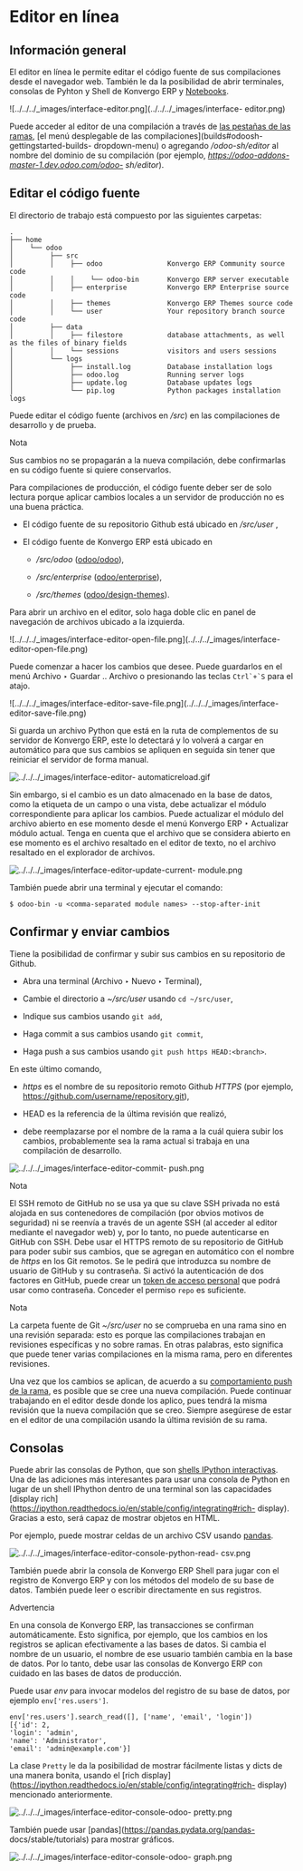 # Editor en línea

## Información general

El editor en línea le permite editar el código fuente de sus compilaciones
desde el navegador web. También le da la posibilidad de abrir terminales,
consolas de Pyhton y Shell de Konvergo ERP y
[Notebooks](https://jupyterlab.readthedocs.io/en/stable/user/notebook).

![../../../_images/interface-editor.png](../../../_images/interface-
editor.png)

Puede acceder al editor de una compilación a través de [las pestañas de las
ramas](branches#odoosh-gettingstarted-branches-tabs), [el menú
desplegable de las compilaciones](builds#odoosh-gettingstarted-builds-
dropdown-menu) o agregando _/odoo-sh/editor_ al nombre del dominio de su
compilación (por ejemplo, _https://odoo-addons-master-1.dev.odoo.com/odoo-
sh/editor_).

## Editar el código fuente

El directorio de trabajo está compuesto por las siguientes carpetas:

    
    
    .
    ├── home
    │    └── odoo
    │         ├── src
    │         │    ├── odoo                Konvergo ERP Community source code
    │         │    │    └── odoo-bin       Konvergo ERP server executable
    │         │    ├── enterprise          Konvergo ERP Enterprise source code
    │         │    ├── themes              Konvergo ERP Themes source code
    │         │    └── user                Your repository branch source code
    │         ├── data
    │         │    ├── filestore           database attachments, as well as the files of binary fields
    │         │    └── sessions            visitors and users sessions
    │         └── logs
    │              ├── install.log         Database installation logs
    │              ├── odoo.log            Running server logs
    │              ├── update.log          Database updates logs
    │              └── pip.log             Python packages installation logs
    

Puede editar el código fuente (archivos en _/src_) en las compilaciones de
desarrollo y de prueba.

<div class="alert alert-primary">
<p class="alert-title">
Nota</p><p>Sus cambios no se propagarán a la nueva compilación, debe confirmarlas en su código fuente si quiere conservarlos.</p>
</div>

Para compilaciones de producción, el código fuente deber ser de solo lectura
porque aplicar cambios locales a un servidor de producción no es una buena
práctica.

  * El código fuente de su repositorio Github está ubicado en _/src/user_ ,

  * El código fuente de Konvergo ERP está ubicado en

    * _/src/odoo_ ([odoo/odoo](https://github.com/odoo/odoo)),

    * _/src/enterprise_ ([odoo/enterprise](https://github.com/odoo/enterprise)),

    * _/src/themes_ ([odoo/design-themes](https://github.com/odoo/design-themes)).

Para abrir un archivo en el editor, solo haga doble clic en panel de
navegación de archivos ubicado a la izquierda.

![../../../_images/interface-editor-open-file.png](../../../_images/interface-
editor-open-file.png)

Puede comenzar a hacer los cambios que desee. Puede guardarlos en el menú
Archivo ‣ Guardar .. Archivo o presionando las teclas ``Ctrl`+`S`` para el
atajo.

![../../../_images/interface-editor-save-file.png](../../../_images/interface-
editor-save-file.png)

Si guarda un archivo Python que está en la ruta de complementos de su servidor
de Konvergo ERP, este lo detectará y lo volverá a cargar en automático para que sus
cambios se apliquen en seguida sin tener que reiniciar el servidor de forma
manual.

![../../../_images/interface-editor-
automaticreload.gif](../../../_images/interface-editor-automaticreload.gif)

Sin embargo, si el cambio es un dato almacenado en la base de datos, como la
etiqueta de un campo o una vista, debe actualizar el módulo correspondiente
para aplicar los cambios. Puede actualizar el módulo del archivo abierto en
ese momento desde el menú Konvergo ERP ‣ Actualizar módulo actual. Tenga en cuenta que
el archivo que se considera abierto en ese momento es el archivo resaltado en
el editor de texto, no el archivo resaltado en el explorador de archivos.

![../../../_images/interface-editor-update-current-
module.png](../../../_images/interface-editor-update-current-module.png)

También puede abrir una terminal y ejecutar el comando:

    
    
    $ odoo-bin -u <comma-separated module names> --stop-after-init
    

## Confirmar y enviar cambios

Tiene la posibilidad de confirmar y subir sus cambios en su repositorio de
Github.

  * Abra una terminal (Archivo ‣ Nuevo ‣ Terminal),

  * Cambie el directorio a _~/src/user_ usando `cd ~/src/user`,

  * Indique sus cambios usando `git add`,

  * Haga commit a sus cambios usando `git commit`,

  * Haga push a sus cambios usando `git push https HEAD:<branch>`.

En este último comando,

  * _https_ es el nombre de su repositorio remoto Github _HTTPS_ (por ejemplo, <https://github.com/username/repository.git>),

  * HEAD es la referencia de la última revisión que realizó,

  * <branch>debe reemplazarse por el nombre de la rama a la cuál quiera subir los cambios, probablemente sea la rama actual si trabaja en una compilación de desarrollo.

![../../../_images/interface-editor-commit-
push.png](../../../_images/interface-editor-commit-push.png)
<div class="alert alert-primary">
<p class="alert-title">
Nota</p><p>El SSH remoto de GitHub no se usa ya que su clave SSH privada no está alojada en sus contenedores de compilación (por obvios motivos de seguridad) ni se reenvía a través de un agente SSH (al acceder al editor mediante el navegador web) y, por lo tanto, no puede autenticarse en GitHub con SSH. Debe usar el HTTPS remoto de su repositorio de GitHub para poder subir sus cambios, que se agregan en automático con el nombre de <em>https</em> en los Git remotos. Se le pedirá que introduzca su nombre de usuario de GitHub y su contraseña. Si activó la autenticación de dos factores en GitHub, puede crear un <a href="https://docs.github.com/es/authentication/keeping-your-account-and-data-secure/managing-your-personal-access-tokens">token de acceso personal</a> que podrá usar como contraseña. Conceder el permiso <code>repo</code> es suficiente.</p>
</div> <div class="alert alert-primary">
<p class="alert-title">
Nota</p><p>La carpeta fuente de Git <em>~/src/user</em> no se comprueba en una rama sino en una revisión separada: esto es porque las compilaciones trabajan en revisiones específicas y no sobre ramas. En otras palabras, esto significa que puede tener varias compilaciones en la misma rama, pero en diferentes revisiones.</p>
</div>

Una vez que los cambios se aplican, de acuerdo a su [comportamiento push de la
rama](branches#odoosh-gettingstarted-branches-tabs-settings), es posible
que se cree una nueva compilación. Puede continuar trabajando en el editor
desde donde los aplico, pues tendrá la misma revisión que la nueva compilación
que se creo. Siempre asegúrese de estar en el editor de una compilación usando
la última revisión de su rama.

## Consolas

Puede abrir las consolas de Python, que son [shells IPython
interactivas](https://ipython.readthedocs.io/en/stable/interactive/tutorial).
Una de las adiciones más interesantes para usar una consola de Python en lugar
de un shell IPhython dentro de una terminal son las capacidades [display
rich](https://ipython.readthedocs.io/en/stable/config/integrating#rich-
display). Gracias a esto, será capaz de mostrar objetos en HTML.

Por ejemplo, puede mostrar celdas de un archivo CSV usando
[pandas](https://pandas.pydata.org/pandas-docs/stable/tutorials).

![../../../_images/interface-editor-console-python-read-
csv.png](../../../_images/interface-editor-console-python-read-csv.png)

También puede abrir la consola de Konvergo ERP Shell para jugar con el registro de
Konvergo ERP y con los métodos del modelo de su base de datos. También puede leer o
escribir directamente en sus registros.

<div class="alert alert-warning">
<p class="alert-title">
Advertencia</p><p>En una consola de Konvergo ERP, las transacciones se confirman automáticamente. Esto significa, por ejemplo, que los cambios en los registros se aplican efectivamente a las bases de datos. Si cambia el nombre de un usuario, el nombre de ese usuario también cambia en la base de datos. Por lo tanto, debe usar las consolas de Konvergo ERP con cuidado en las bases de datos de producción.</p>
</div>

Puede usar _env_ para invocar modelos del registro de su base de datos, por
ejemplo `env['res.users']`.

    
    
    env['res.users'].search_read([], ['name', 'email', 'login'])
    [{'id': 2,
    'login': 'admin',
    'name': 'Administrator',
    'email': 'admin@example.com'}]
    

La clase `Pretty` le da la posibilidad de mostrar fácilmente listas y dicts de
una manera bonita, usando el [rich
display](https://ipython.readthedocs.io/en/stable/config/integrating#rich-
display) mencionado anteriormente.

![../../../_images/interface-editor-console-odoo-
pretty.png](../../../_images/interface-editor-console-odoo-pretty.png)

También puede usar [pandas](https://pandas.pydata.org/pandas-
docs/stable/tutorials) para mostrar gráficos.

![../../../_images/interface-editor-console-odoo-
graph.png](../../../_images/interface-editor-console-odoo-graph.png)

